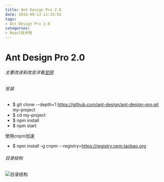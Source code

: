 ```yaml
---
title: Ant Design Pro 2.0
date: 2018-09-13 11:15:52
tags:
- Ant Design Pro 2.0
categories: 
- React技术栈
---
```

# Ant Design Pro 2.0
###### 主要改进和改变详看[官网](https://pro.ant.design/)

###### 安装
- $ git clone --depth=1 https://github.com/ant-design/ant-design-pro.git my-project
- $ cd my-project
- $ npm install
- $ npm start

使用cnpm加速
- $ npm install -g cnpm --registry=https://registry.npm.taobao.org

###### 目录结构
![目录结构](https://res.cloudinary.com/dnmtpbj1g/image/upload/v1536987988/%E6%9C%89%E9%81%93%E4%BA%91%E7%AC%94%E8%AE%B0md/QQ20180915-130514.png)